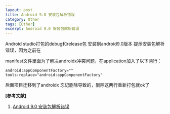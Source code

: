 ```yaml
---
layout: post
title: Android 9.0 安装包解析错误
category: Other
tags: [Other]
excerpt: Android 9.0 安装包解析错误
---
```


Android studio打包的debug和release包 安装到android9.0版本 提示安装包解析错误，因为之前在

manifest文件里面为了解决androidx冲突问题，在application加入了以下两行：

	android:appComponentFactory="" 
	tools:replace="android:appComponentFactory"

后面项目迁移到了androidx 忘记删除导致的，删除这两行重新打包就ok了


**[参考文献]**

1. [Android 9.0 安装包解析错误](https://blog.csdn.net/keep_my_mine/article/details/101025819 "Android 9.0 安装包解析错误")

